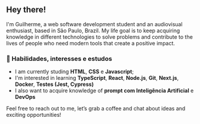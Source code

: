 ## Hey there!
I'm Guilherme, a web software development student and an audiovisual enthusiast, based in São Paulo, Brazil. My life goal is to keep acquiring knowledge in different technologies to solve problems and contribute to the lives of people who need modern tools that create a positive impact.

### 🧠 Habilidades, interesses e estudos
- I am currently studing **HTML**, **CSS** e **Javascript**;
- I'm interested in learning **TypeScript**, **React**, **Node.js**, **Git**, **Next.js**, **Docker**, **Testes (Jest, Cypress)** 
- I also want to acquire knowledge of **prompt com Inteligência Artificial** e **DevOps**  

Feel free to reach out to me, let’s grab a coffee and chat about ideas and exciting opportunities!